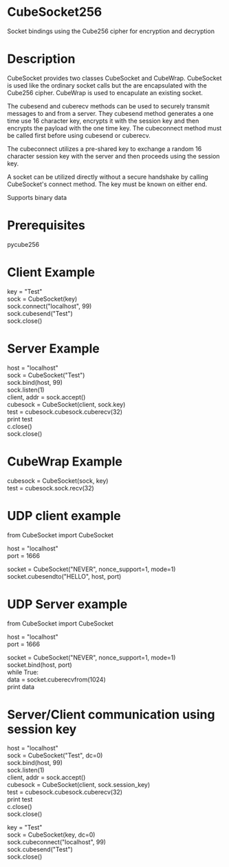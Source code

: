 # CubeSocket256
Socket bindings using the Cube256 cipher for encryption and decryption

# Description
CubeSocket provides two classes CubeSocket and CubeWrap.  CubeSocket is used like the ordinary socket calls but the are encapsulated with the Cube256 cipher.  CubeWrap is used to encapulate an existing socket.

The cubesend and cuberecv methods can be used to securely transmit messages to and from a server.  They cubesend method generates a one time use 16 character key, encrypts it with the session key and then encrypts the payload with the one time key.  The cubeconnect method must be called first before using cubesend or cuberecv.

The cubeconnect utilizes a pre-shared key to exchange a random 16 character session key with the server and then proceeds using the session key.

A socket can be utilized directly without a secure handshake by calling CubeSocket's connect method.  The key must be known on either end.

Supports binary data

# Prerequisites
pycube256

# Client Example

key = "Test"  
sock = CubeSocket(key)  
sock.connect("localhost", 99)  
sock.cubesend("Test")  
sock.close()  

# Server Example

host = "localhost"  
sock = CubeSocket("Test")  
sock.bind(host, 99)  
sock.listen(1)  
client, addr = sock.accept()  
cubesock = CubeSocket(client, sock.key)  
test = cubesock.cubesock.cuberecv(32)  
print test  
c.close()  
sock.close()  

# CubeWrap Example

cubesock = CubeSocket(sock, key)  
test = cubesock.sock.recv(32)  

# UDP client example

from CubeSocket import CubeSocket  

host = "localhost"  
port = 1666  

socket = CubeSocket("NEVER", nonce_support=1,  mode=1)  
socket.cubesendto("HELLO", host, port)  

# UDP Server example

from CubeSocket import CubeSocket

host = "localhost"  
port = 1666  

socket = CubeSocket("NEVER", nonce_support=1, mode=1)  
socket.bind(host, port)  
while True:  
    data = socket.cuberecvfrom(1024)  
    print data  

# Server/Client communication using session key


host = "localhost"  
sock = CubeSocket("Test", dc=0)  
sock.bind(host, 99)  
sock.listen(1)  
client, addr = sock.accept()  
cubesock = CubeSocket(client, sock.session_key)  
test = cubesock.cubesock.cuberecv(32)  
print test  
c.close()  
sock.close()  

key = "Test"  
sock = CubeSocket(key, dc=0)  
sock.cubeconnect("localhost", 99)  
sock.cubesend("Test")  
sock.close()  
